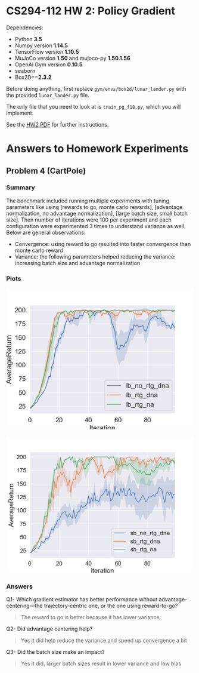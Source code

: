 # CS294-112 HW 2: Policy Gradient

Dependencies:
 * Python **3.5**
 * Numpy version **1.14.5**
 * TensorFlow version **1.10.5**
 * MuJoCo version **1.50** and mujoco-py **1.50.1.56**
 * OpenAI Gym version **0.10.5**
 * seaborn
 * Box2D==**2.3.2**

Before doing anything, first replace `gym/envs/box2d/lunar_lander.py` with the provided `lunar_lander.py` file.

The only file that you need to look at is `train_pg_f18.py`, which you will implement.

See the [HW2 PDF](http://rail.eecs.berkeley.edu/deeprlcourse/static/homeworks/hw2.pdf) for further instructions.

# Answers to Homework Experiments
## Problem 4 (CartPole)
### Summary
The benchmark included running multiple experiments with tuning parameters like using [rewards to go, monte carlo rewards], [advantage normalization, no advantage normalization], [large batch size, small batch size]. Then number of iterations were 100 per experiment and each configuration were experimented 3 times to understand variance as well. Below are general observations:
- Convergence: using reward to go resulted into faster convergence than monte carlo reward
- Variance: the following parameters helped reducing the variance: increasing batch size and advantage normalization

### Plots

![](fig/lb_CartPole-v0.png)

![](fig/sb_CartPole-v0.png)

### Answers
Q1- Which gradient estimator has better performance without advantage-centering—the trajectory-centric one, or the one using reward-to-go?
> The reward to go is better because it has lower variance.

Q2- Did advantage centering help?
> Yes it did help reduce the variance and speed up convergence a bit

Q3- Did the batch size make an impact?
> Yes it did, larger batch sizes result in lower variance and low bias
